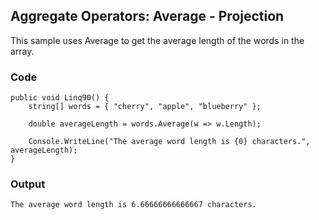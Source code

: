 ## Aggregate Operators: Average - Projection ##

This sample uses Average to get the average length of the words in the array.

### Code ###

```
public void Linq90() {
    string[] words = { "cherry", "apple", "blueberry" };
    
    double averageLength = words.Average(w => w.Length);
    
    Console.WriteLine("The average word length is {0} characters.", averageLength);
}

```

### Output ###

```
The average word length is 6.66666666666667 characters.
```
